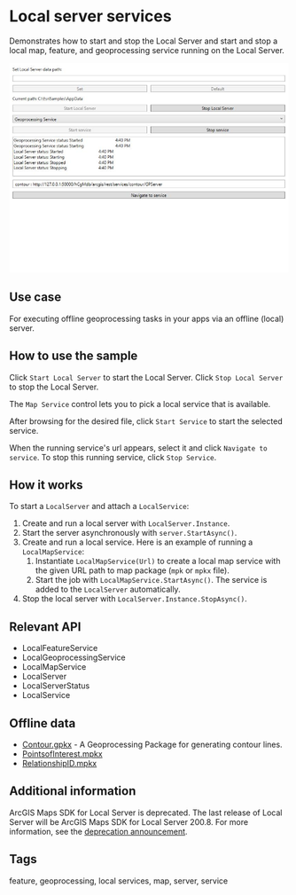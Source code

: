# Local server services

Demonstrates how to start and stop the Local Server and start and stop a local map, feature, and geoprocessing service running on the Local Server.

![Image of local server services](LocalServerServices.jpg)

## Use case

For executing offline geoprocessing tasks in your apps via an offline (local) server.

## How to use the sample

Click `Start Local Server` to start the Local Server. Click `Stop Local Server` to stop the Local Server.

The `Map Service` control lets you to pick a local service that is available.

After browsing for the desired file, click `Start Service` to start the selected service.

When the running service's url appears, select it and click `Navigate to service`. To stop this running service, click `Stop Service`.

## How it works

To start a `LocalServer` and attach a `LocalService`:

1. Create and run a local server with `LocalServer.Instance`.
2. Start the server asynchronously with `server.StartAsync()`.
3. Create and run a local service. Here is an example of running a `LocalMapService`:
    1. Instantiate `LocalMapService(Url)` to create a local map service with the given URL path to map package (`mpk` or `mpkx` file).
    2. Start the job with `LocalMapService.StartAsync()`. The service is added to the `LocalServer` automatically.
4.  Stop the local server with `LocalServer.Instance.StopAsync()`.

## Relevant API

* LocalFeatureService
* LocalGeoprocessingService
* LocalMapService
* LocalServer
* LocalServerStatus
* LocalService

## Offline data

* [Contour.gpkx](https://www.arcgis.com/home/item.html?id=a680362d6a7447e8afe2b1eb85fcde30) - A Geoprocessing Package for generating contour lines.
* [PointsofInterest.mpkx](https://www.arcgis.com/home/item.html?id=92ca5cdb3ff1461384bf80dc008e297b)
* [RelationshipID.mpkx](https://www.arcgis.com/home/item.html?id=85c34847bbe1402fa115a1b9b87561ce)

## Additional information

ArcGIS Maps SDK for Local Server is deprecated. The last release of Local Server will be ArcGIS Maps SDK for Local Server 200.8. For more information, see the [deprecation announcement](https://support.esri.com/en-us/knowledge-base/deprecation-arcgis-maps-sdk-for-local-server-000034908).

## Tags

feature, geoprocessing, local services, map, server, service